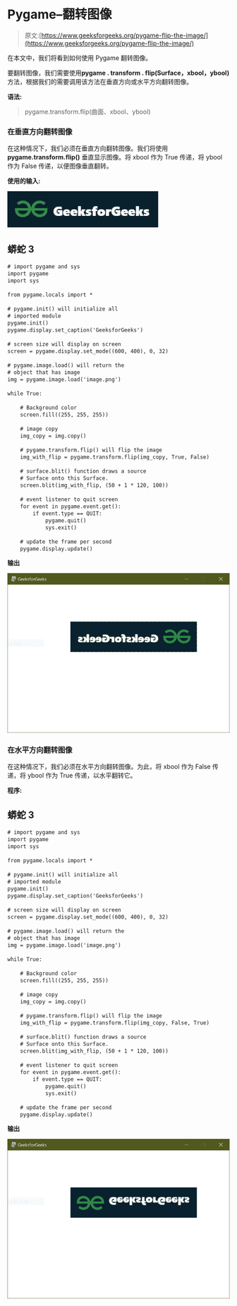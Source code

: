# Pygame–翻转图像

> 原文:[https://www.geeksforgeeks.org/pygame-flip-the-image/](https://www.geeksforgeeks.org/pygame-flip-the-image/)

在本文中，我们将看到如何使用 Pygame 翻转图像。

要翻转图像，我们需要使用**pygame . transform . flip(Surface，xbool，ybool)** 方法，根据我们的需要调用该方法在垂直方向或水平方向翻转图像。

**语法:**

> pygame.transform.flip(曲面、xbool、ybool)

### 在垂直方向翻转图像

在这种情况下，我们必须在垂直方向翻转图像。我们将使用 **pygame.transform.flip()** 垂直显示图像。将 xbool 作为 True 传递，将 ybool 作为 False 传递，以便图像垂直翻转。

**使用的输入:**

![](img/230e8497ab25c69a0d56f98fe9abf618.png)

## 蟒蛇 3

```
# import pygame and sys
import pygame
import sys

from pygame.locals import *

# pygame.init() will initialize all
# imported module
pygame.init()
pygame.display.set_caption('GeeksforGeeks')

# screen size will display on screen
screen = pygame.display.set_mode((600, 400), 0, 32)

# pygame.image.load() will return the
# object that has image
img = pygame.image.load('image.png')

while True:

    # Background color
    screen.fill((255, 255, 255))

    # image copy
    img_copy = img.copy()

    # pygame.transform.flip() will flip the image
    img_with_flip = pygame.transform.flip(img_copy, True, False)

    # surface.blit() function draws a source 
    # Surface onto this Surface.
    screen.blit(img_with_flip, (50 + 1 * 120, 100))

    # event listener to quit screen
    for event in pygame.event.get():
        if event.type == QUIT:
            pygame.quit()
            sys.exit()

    # update the frame per second
    pygame.display.update()
```

**输出**

![](img/f98e0300b68958d4c164031cb0270a70.png)

### 在水平方向翻转图像

在这种情况下，我们必须在水平方向翻转图像。为此，将 xbool 作为 False 传递，将 ybool 作为 True 传递，以水平翻转它。

**程序:**

## 蟒蛇 3

```
# import pygame and sys
import pygame
import sys

from pygame.locals import *

# pygame.init() will initialize all 
# imported module
pygame.init()
pygame.display.set_caption('GeeksforGeeks')

# screen size will display on screen
screen = pygame.display.set_mode((600, 400), 0, 32)

# pygame.image.load() will return the
# object that has image
img = pygame.image.load('image.png')

while True:

    # Background color
    screen.fill((255, 255, 255))

    # image copy
    img_copy = img.copy()

    # pygame.transform.flip() will flip the image
    img_with_flip = pygame.transform.flip(img_copy, False, True)

    # surface.blit() function draws a source 
    # Surface onto this Surface.
    screen.blit(img_with_flip, (50 + 1 * 120, 100))

    # event listener to quit screen
    for event in pygame.event.get():
        if event.type == QUIT:
            pygame.quit()
            sys.exit()

    # update the frame per second
    pygame.display.update()
```

**输出**

![](img/796b81a2539b1a997a2dfd94278e492d.png)